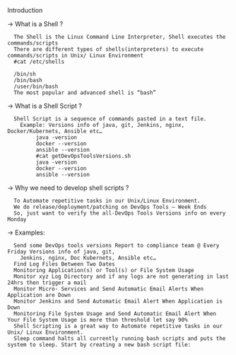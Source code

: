 Introduction

 -> What is a Shell ?

      The Shell is the Linux Command Line Interpreter, Shell executes the commands/scripts
      There are different types of shells(interpreters) to execute commands/scripts in Unix/ Linux Environment
      #cat /etc/shells

      /bin/sh
      /bin/bash
      /user/bin/bash  
      The most popular and advanced shell is “bash”

 -> What is a Shell Script ?

      Shell Script is a sequence of commands pasted in a text file.
        Example: Versions info of java, git, Jenkins, nginx, Docker/Kubernets, Ansible etc…
             java -version
             docker --version
             ansible --version
             #cat getDevOpsToolsVersions.sh
             java -version
             docker --version
             ansible --version

-> Why we need to develop shell scripts ?

      To Automate repetitive tasks in our Unix/Linux Environment.
      We do release/deployment/patching on DevOps Tools – Week Ends
      So, just want to verify the all-DevOps Tools Versions info on every Monday

-> Examples:

      Send some DevOps tools versions Report to compliance team @ Every Friday Versions info of java, git,  
        Jenkins, nginx, Doc Kubernets, Ansible etc…
      Find Log Files Between Two Dates
      Monitoring Application(s) or Tool(s) or File System Usage
      Monitor xyz Log Directory and if any logs are not generating in last 24hrs then trigger a mail
      Monitor Micro- Services and Send Automatic Email Alerts When Application are Down
      Monitor Jenkins and Send Automatic Email Alert When Application is Down
      Monitoring File System Usage and Send Automatic Email Alert When Your File System Usage is more than threshold let say 90%
      Shell Scripting is a great way to Automate repetitive tasks in our Unix/ Linux Environment.
      Sleep command halts all currently running bash scripts and puts the system to sleep. Start by creating a new bash script file:




            
